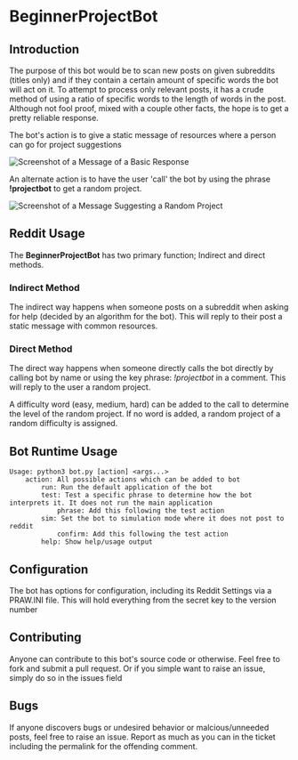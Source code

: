 BeginnerProjectBot
==================

## Introduction
The purpose of this bot would be to scan new posts on given subreddits (titles only) and if they contain a certain amount of specific words the bot will act on it. To attempt to process only relevant posts, it has a crude method of using a ratio of specific words to the length of words in the post. Although not fool proof, mixed with a couple other facts, the hope is to get a pretty reliable response.

The bot's action is to give a static message of resources where a person can go for project suggestions

![Screenshot of a Message of a Basic Response](assets/screenshot_basic.png)

An alternate action is to have the user 'call' the bot by using the phrase **!projectbot** to get a random project.

![Screenshot of a Message Suggesting a Random Project](assets/screenshot_suggestion.png)

## Reddit Usage

The **BeginnerProjectBot** has two primary function; Indirect and direct methods. 

### Indirect Method

The indirect way happens when someone posts on a subreddit when asking for help (decided by an algorithm for the bot). This will reply to their post a static message with common resources.

### Direct Method

The direct way happens when someone directly calls the bot directly by calling bot by name or using the key phrase: *!projectbot* in a comment. This will reply to the user a random project.

A difficulty word (easy, medium, hard) can be added to the call to determine the level of the random project. If no word is added, a random project of a random difficulty is assigned.

## Bot Runtime Usage
```
Usage: python3 bot.py [action] <args...>
    action: All possible actions which can be added to bot
        run: Run the default application of the bot
        test: Test a specific phrase to determine how the bot interprets it. It does not run the main application
            phrase: Add this following the test action
        sim: Set the bot to simulation mode where it does not post to reddit
            confirm: Add this following the test action
        help: Show help/usage output
```

## Configuration
The bot has options for configuration, including its Reddit Settings via a PRAW.INI file. This will hold everything from the secret key to the version number

## Contributing
Anyone can contribute to this bot's source code or otherwise. Feel free to fork and submit a pull request. Or if you simple want to raise an issue, simply do so in the issues field

## Bugs
If anyone discovers bugs or undesired behavior or malcious/unneeded posts, feel free to raise an issue. Report as much as you can in the ticket including the permalink for the offending comment.